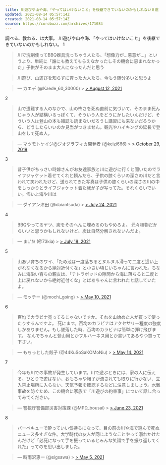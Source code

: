 ```yaml
---
title: 川遊びや山や海、「やってはいけないこと」を後継できていないのかもしれない８選
updated: 2021-08-14 05:57:14Z
created: 2021-08-14 05:57:14Z
source: https://corobuzz.com/archives/171084
---
```


調べる、教わる、は大事。
川遊びや山や海、「やってはいけないこと」を後継できていないのかもしれない。
1

> 川で洗剤使ってBBQ器具洗っちゃう人たち、「想像力が…悪意が…」というより、単純に「誰にも教えてもらえなかったしその機会に恵まれなかった」子供がそのまま大人になったんだと思う

> 川遊び、山遊びを知らずに育った大人たち、今もう随分多いと思うよ

> — カエデ (@Kaede_60_30000) > [> August 12, 2021](https://twitter.com/Kaede_60_30000/status/1425646836312727556?ref_src=twsrc%5Etfw)

2

> 山で遭難する人のなかで、山の怖さを死ぬ直前に気づいて、そのまま死んじゃう人が結構いるっぽくて、そういう人をどうにかしたいんだけど、そういう人は登山の本も雑誌も読まないだろうし講習にも来ないだろうから、どうしたらいいのか見当がつきません。観光やハイキングの延長で登山をして死ぬ人。

> — マツモトケイジ@ジオグラフィカ開発者 (@keizi666) > [> October 29, 2019](https://twitter.com/keizi666/status/1189091848473546752?ref_src=twsrc%5Etfw)

3

> 昔子供がちっさい時嫁さんがお友達家族と川に遊びに行くと聞いたのでライフジャケット着せてくれと頼んだら、子供の膝くらいの深さの川だと言われて笑われたけど、送られてきた写真は子供の膝くらいの深さの川の中をしっかりとライフジャケット着た我が子が写ってた。それくらいでいい。怖いよ海や川は

> — ダイアン津田 (@daiantsuda) > [> July 24, 2021](https://twitter.com/daiantsuda/status/1418876757323567105?ref_src=twsrc%5Etfw)

4
> BBQやってるヤツ、炭をそのへんに埋めるのもやめろよ。
> 元々植物だからいいと思うかもしれないけど、炭は自然分解されないんだよ。

> — まL"ｶ\ (@73kia) > [> July 18, 2021](https://twitter.com/73kia/status/1416907470673354753?ref_src=twsrc%5Etfw)

5

> 山あい育ちのワイ、「ため池は一度落ちるとヌルヌル滑って二度と這い上がれなくなるから絶対近付くな」と小さい頃じいちゃんに言われた。ちなみに海沿い育ちの親友は、「テトラポッドの隙間から海に落ちると二度と上に戻れないから絶対近付くな」とばあちゃんに言われたと話していたよ。

> — モッチー (@mochi_going) > [> May 10, 2021](https://twitter.com/mochi_going/status/1391741684224913410?ref_src=twsrc%5Etfw)

6
> 百均でカラビナ売ってるじゃないですか。それを山始めた人が買って使ったりするんですよ。
> 死にます。百均のカラビナはアクセサリー程度の強度しかありません。もし墜落した時、百均のカラビナは簡単に弾け飛びます。
> なんでちゃんと登山用とかフルハーネス用とか書いてあるやつ買って下さい。

> — もちっとした餃子 (@44KuSoSaKOMoNiu) > [> May 14, 2021](https://twitter.com/44KuSoSaKOMoNiu/status/1393141333062144000?ref_src=twsrc%5Etfw)

7

> 今年も川での事故が発生しています。川で遊ぶときには、家の人に伝える、ひとりで遊ばない、おもちゃや帽子が流されても取りに行かない、立入禁止場所に入らない、天気予報を確認するなどに注意しましょう。水難事故を防ぐため、この機会に家族で「川遊びの約束事」について話し合ってみてください。

> — 警視庁警備部災害対策課 (@MPD_bousai) > [> June 23, 2021](https://twitter.com/MPD_bousai/status/1407807943282610179?ref_src=twsrc%5Etfw)

8

> バーベキューで酔っていい気持ちになって、目の前の川や海で遊んで死ぬニュース多すぎな件。大学時代の友人が同じようなことやって溺れかけたんだけど「必死になって手を振っているとみんな笑顔で手を振り返してくれた」ってのを思い出しました。

> — 時雨沢恵一 (@sigsawa) > [> May 5, 2021](https://twitter.com/sigsawa/status/1389771760111742977?ref_src=twsrc%5Etfw)